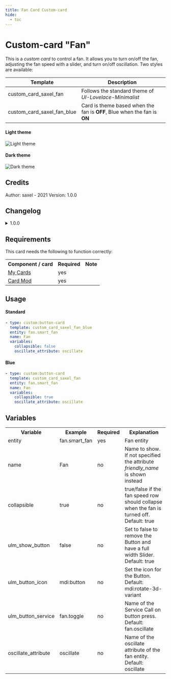 ```yaml
---
title: Fan Card Custom-card
hide:
  - toc
---
```

<!-- markdownlint-disable MD046 -->

# Custom-card "Fan"

This is a _custom card_ to control a fan. It allows you to turn on/off the fan, adjusting the fan speed with a slider, and turn on/off oscillation. Two styles are available:

| Template                   | Description                                                              |
|----------------------------|--------------------------------------------------------------------------|
| custom_card_saxel_fan      | Follows the standard theme of _UI-Lovelace-Minimalist_                   |
| custom_card_saxel_fan_blue | Card is theme based when the fan is __OFF__, Blue when the fan is __ON__ |

#### Light theme

![Light theme](../../docs/assets/img/custom_fan_light_theme.png)

#### Dark theme

![Dark theme](../../docs/assets/img/custom_fan_dark_theme.png)

## Credits

Author: saxel - 2021
Version: 1.0.0

## Changelog

<details>
  <summary>1.0.0</summary>
  Initial release
</details>

## Requirements

This card needs the following to function correctly:
<table>
  <tr>
    <th>Component / card</th>
    <th>Required</th>
    <th>Note</th>
  </tr>
  <tr>
    <td><a href="https://github.com/AnthonMS/my-cards">My Cards</a></td>
    <td>yes</td>
    <td></td>
  </tr>
  <tr>
    <td><a href="https://github.com/thomasloven/lovelace-card-mod">Card Mod</a></td>
    <td>yes</td>
    <td></td>
  </tr>
</table>

## Usage

#### Standard

```yaml
- type: custom:button-card
  template: custom_card_saxel_fan_blue
  entity: fan.smart_fan
  name: Fan
  variables:
    collapsible: false
    oscillate_attribute: oscillate
```

#### Blue

```yaml
- type: custom:button-card
  template: custom_card_saxel_fan
  entity: fan.smart_fan
  name: Fan
  variables:
    collapsible: true
    oscillate_attribute: oscillate
```

## Variables

<table>
  <tr>
    <th>Variable</th>
    <th>Example</th>
    <th>Required</th>
    <th>Explanation</th>
  </tr>
  <tr>
    <td>entity</td>
    <td>fan.smart_fan</td>
    <td>yes</td>
    <td>Fan entity</td>
  </tr>
  <tr>
    <td>name</td>
    <td>Fan</td>
    <td>no</td>
    <td>Name to show. If not specified the attribute <i>friendly_name</i> is shown instead</td>
  </tr>
  <tr>
    <td>collapsible</td>
    <td>true</td>
    <td>no</td>
    <td>true/false if the fan speed row should collapse when the fan is turned off. Default: true</td>
  </tr>
  <tr>
    <td>ulm_show_button</td>
    <td>false</td>
    <td>no</td>
    <td>Set to false to remove the Button and have a full width Slider. Default: true</td>
  </tr>
  <tr>
    <td>ulm_button_icon</td>
    <td>mdi:button</td>
    <td>no</td>
    <td>Set the icon for the Button. Default: mdi:rotate-3d-variant</td>
  </tr>
  <tr>
    <td>ulm_button_service</td>
    <td>fan.toggle</td>
    <td>no</td>
    <td>Name of the Service Call on button press. Default: fan.oscillate</td>
  </tr>
  <tr>
    <td>oscillate_attribute</td>
    <td>oscillate</td>
    <td>no</td>
    <td>Name of the oscillate attribute of the fan entity. Default: oscillate</td>
  </tr>
</table>
